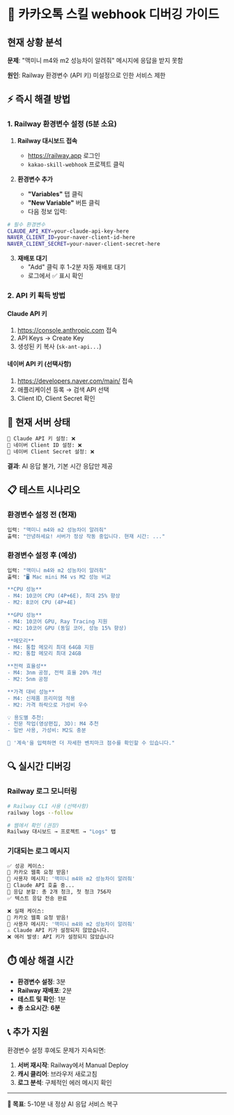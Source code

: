 # 🔧 카카오톡 스킬 webhook 디버깅 가이드

## 현재 상황 분석

**문제**: "맥미니 m4와 m2 성능차이 알려줘" 메시지에 응답을 받지 못함

**원인**: Railway 환경변수 (API 키) 미설정으로 인한 서비스 제한

## ⚡ 즉시 해결 방법

### 1. Railway 환경변수 설정 (5분 소요)

1. **Railway 대시보드 접속**
   - https://railway.app 로그인
   - `kakao-skill-webhook` 프로젝트 클릭

2. **환경변수 추가**
   - **"Variables"** 탭 클릭
   - **"New Variable"** 버튼 클릭
   - 다음 정보 입력:

```bash
# 필수 환경변수
CLAUDE_API_KEY=your-claude-api-key-here
NAVER_CLIENT_ID=your-naver-client-id-here  
NAVER_CLIENT_SECRET=your-naver-client-secret-here
```

3. **재배포 대기**
   - "Add" 클릭 후 1-2분 자동 재배포 대기
   - 로그에서 ✅ 표시 확인

### 2. API 키 획득 방법

#### Claude API 키
1. https://console.anthropic.com 접속
2. API Keys → Create Key 
3. 생성된 키 복사 (`sk-ant-api...`)

#### 네이버 API 키 (선택사항)
1. https://developers.naver.com/main/ 접속
2. 애플리케이션 등록 → 검색 API 선택
3. Client ID, Client Secret 확인

## 🚨 현재 서버 상태

```bash
🔑 Claude API 키 설정: ❌
📰 네이버 Client ID 설정: ❌ 
🔐 네이버 Client Secret 설정: ❌
```

**결과**: AI 응답 불가, 기본 시간 응답만 제공

## 📋 테스트 시나리오

### 환경변수 설정 전 (현재)
```bash
입력: "맥미니 m4와 m2 성능차이 알려줘"
출력: "안녕하세요! 서버가 정상 작동 중입니다. 현재 시간: ..."
```

### 환경변수 설정 후 (예상)
```bash
입력: "맥미니 m4와 m2 성능차이 알려줘"  
출력: "🖥️ Mac mini M4 vs M2 성능 비교

**CPU 성능**
- M4: 10코어 CPU (4P+6E), 최대 25% 향상
- M2: 8코어 CPU (4P+4E)

**GPU 성능** 
- M4: 10코어 GPU, Ray Tracing 지원
- M2: 10코어 GPU (동일 코어, 성능 15% 향상)

**메모리**
- M4: 통합 메모리 최대 64GB 지원
- M2: 통합 메모리 최대 24GB

**전력 효율성**
- M4: 3nm 공정, 전력 효율 20% 개선
- M2: 5nm 공정

**가격 대비 성능**
- M4: 신제품 프리미엄 적용
- M2: 가격 하락으로 가성비 우수

💡 용도별 추천:
- 전문 작업(영상편집, 3D): M4 추천
- 일반 사용, 가성비: M2도 충분

🔄 '계속'을 입력하면 더 자세한 벤치마크 점수를 확인할 수 있습니다."
```

## 🔍 실시간 디버깅

### Railway 로그 모니터링
```bash
# Railway CLI 사용 (선택사항)
railway logs --follow

# 웹에서 확인 (권장)
Railway 대시보드 → 프로젝트 → "Logs" 탭
```

### 기대되는 로그 메시지
```bash
✅ 성공 케이스:
🔔 카카오 웹훅 요청 받음!
💬 사용자 메시지: '맥미니 m4와 m2 성능차이 알려줘'
🤖 Claude API 호출 중...
📄 응답 분할: 총 2개 청크, 첫 청크 756자
✅ 텍스트 응답 전송 완료

❌ 실패 케이스:
🔔 카카오 웹훅 요청 받음!  
💬 사용자 메시지: '맥미니 m4와 m2 성능차이 알려줘'
⚠️ Claude API 키가 설정되지 않았습니다.
❌ 에러 발생: API 키가 설정되지 않았습니다
```

## ⏱️ 예상 해결 시간

- **환경변수 설정**: 3분
- **Railway 재배포**: 2분  
- **테스트 및 확인**: 1분
- **총 소요시간**: **6분**

## 📞 추가 지원

환경변수 설정 후에도 문제가 지속되면:

1. **서버 재시작**: Railway에서 Manual Deploy
2. **캐시 클리어**: 브라우저 새로고침  
3. **로그 분석**: 구체적인 에러 메시지 확인

---

**🎯 목표**: 5-10분 내 정상 AI 응답 서비스 복구